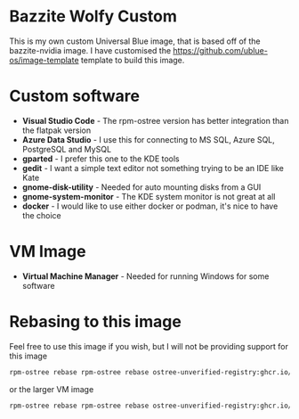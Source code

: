 # Bazzite Wolfy Custom

This is my own custom Universal Blue image, that is based off of the bazzite-nvidia image. I have customised the <https://github.com/ublue-os/image-template> template to build this image.

# Custom software

- **Visual Studio Code** - The rpm-ostree version has better integration than the flatpak version
- **Azure Data Studio** - I use this for connecting to MS SQL, Azure SQL, PostgreSQL and MySQL
- **gparted** - I prefer this one to the KDE tools
- **gedit** - I want a simple text editor not something trying to be an IDE like Kate
- **gnome-disk-utility** - Needed for auto mounting disks from a GUI
- **gnome-system-monitor** - The KDE system monitor is not great at all
- **docker** - I would like to use either docker or podman, it's nice to have the choice

# VM Image

- **Virtual Machine Manager** - Needed for running Windows for some software

# Rebasing to this image

Feel free to use this image if you wish, but I will not be providing support for this image

```bash
rpm-ostree rebase rpm-ostree rebase ostree-unverified-registry:ghcr.io/wolfyreload/bazzite-wolfy:stable
```

or the larger VM image

```bash
rpm-ostree rebase rpm-ostree rebase ostree-unverified-registry:ghcr.io/wolfyreload/bazzite-wolfy-vm:stable
```
